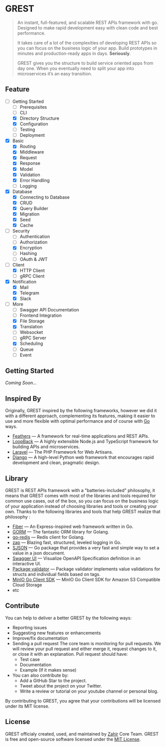 # GREST

> An instant, full-featured, and scalable REST APIs framework with go. Designed to make rapid development easy with clean code and best performance.
> 
> It takes care of a lot of the complexities of developing REST APIs so you can focus on the business logic of your app. Build prototypes in minutes and production-ready apps in days. **Seriously**.
> 
> GREST gives you the structure to build service oriented apps from day one. When you eventually need to split your app into microservices it’s an easy transition.

## Feature

- [ ] Getting Started
  - [ ] Prerequisites
  - [ ] CLI
  - [x] Directory Structure
  - [x] Configuration
  - [ ] Testing
  - [ ] Deployment
- [x] Basic
  - [x] Routing
  - [x] Middleware
  - [x] Request
  - [x] Response
  - [x] Model
  - [X] Validation
  - [x] Error Handling
  - [ ] Logging
- [x] Database
  - [x] Connecting to Database
  - [x] CRUD
  - [x] Query Builder
  - [x] Migration
  - [x] Seed
  - [x] Cache
- [ ] Security
  - [ ] Authentication
  - [ ] Authorization
  - [x] Encryption
  - [ ] Hashing
  - [ ] OAuth & JWT
- [ ] Client
  - [x] HTTP Client
  - [ ] gRPC Client
- [x] Notification
  - [x] Mail
  - [x] Telegram
  - [x] Slack
- [ ] More
  - [ ] Swagger API Documentation
  - [ ] Frontend Integration
  - [x] File Storage
  - [x] Translation
  - [ ] Websocket
  - [ ] gRPC Server
  - [x] Scheduling
  - [ ] Queue
  - [ ] Event

## Getting Started

_Coming Soon..._

## Inspired By

Originally, GREST inspired by the following frameworks, however we did it with a different approach, complementing its features, making it easier to use and more flexible with optimal performance and of course with [Go](https://go.dev) ways.

- [Feathers](https://feathersjs.com) — A framework for real-time applications and REST APIs.
- [LoopBack](https://loopback.io) — A highly extensible Node.js and TypeScript framework for building APIs and microservices.
- [Laravel](https://laravel.com) — The PHP Framework for Web Artisans.
- [Django](https://www.djangoproject.com) — A high-level Python web framework that encourages rapid development and clean, pragmatic design.

## Library

GREST is REST APIs framework with a "batteries-included" philosophy, it means that GREST comes with most of the libraries and tools required for common use cases, out of the box, so you can focus on the business logic of your application instead of choosing libraries and tools or creating your own. Thanks to the following libraries and tools that help GREST realize that philosophy :

- [Fiber](https://gofiber.io) — An Express-inspired web framework written in Go.
- [GORM](https://gorm.io) — The fantastic ORM library for Golang.
- [go-redis](https://redis.uptrace.dev) — Redis client for Golang.
- [zap](https://github.com/uber-go/zap) — Blazing fast, structured, leveled logging in Go.
- [SJSON](https://github.com/tidwall/sjson) — Go package that provides a very fast and simple way to set a value in a json document.
- [Swagger UI](https://github.com/swagger-api/swagger-ui) — Visualize OpenAPI Specification definition in an interactive UI.
- [Package validator](https://github.com/go-playground/validator) — Package validator implements value validations for structs and individual fields based on tags.
- [MinIO Go Client SDK](https://github.com/minio/minio-go) — MinIO Go Client SDK for Amazon S3 Compatible Cloud Storage
- etc

## Contribute

You can help to deliver a better GREST by the following ways:

- Reporting issues
- Suggesting new features or enhancements
- Improve/fix documentation
- Sending a pull request
  The core team is monitoring for pull requests. We will review your pull request and either merge it, request changes to it, or close it with an explanation.
  Pull request should have:
  - Test case
  - Documentation
  - Example (If it makes sense)
- You can also contribute by:
  - Add a GitHub Star to the project.
  - Tweet about the project on your Twitter.
  - Write a review or tutorial on your youtube channel or personal blog.

By contributing to GREST, you agree that your contributions will be licensed under its MIT license.

## License

GREST officialy created, used, and maintained by [Zahir](https://zahir.co.id) Core Team. GREST is free and open-source software licensed under the [MIT License](https://github.com/zahir-core/GREST/blob/main/LICENSE).